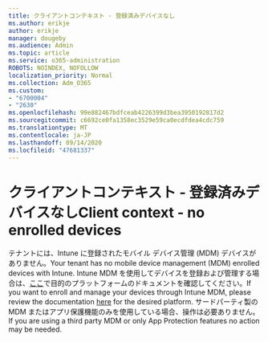 ```yaml
---
title: クライアントコンテキスト - 登録済みデバイスなし
ms.author: erikje
author: erikje
manager: dougeby
ms.audience: Admin
ms.topic: article
ms.service: o365-administration
ROBOTS: NOINDEX, NOFOLLOW
localization_priority: Normal
ms.collection: Adm_O365
ms.custom:
- "6700004"
- "2630"
ms.openlocfilehash: 99e882467bdfceab4226399d3bea3950192817d2
ms.sourcegitcommit: c6692ce0fa1358ec3529e59ca0ecdfdea4cdc759
ms.translationtype: MT
ms.contentlocale: ja-JP
ms.lasthandoff: 09/14/2020
ms.locfileid: "47681337"
---
```

# <a name="client-context---no-enrolled-devices"></a><span data-ttu-id="d4d04-102">クライアントコンテキスト - 登録済みデバイスなし</span><span class="sxs-lookup"><span data-stu-id="d4d04-102">Client context - no enrolled devices</span></span>

<span data-ttu-id="d4d04-103">テナントには、Intune に登録されたモバイル デバイス管理 (MDM) デバイスがありません。</span><span class="sxs-lookup"><span data-stu-id="d4d04-103">Your tenant has no mobile device management (MDM) enrolled devices with Intune.</span></span> <span data-ttu-id="d4d04-104">Intune MDM を使用してデバイスを登録および管理する場合は、[ここ](https://docs.microsoft.com/intune/device-enrollment)で目的のプラットフォームのドキュメントを確認してください。</span><span class="sxs-lookup"><span data-stu-id="d4d04-104">If you want to enroll and manage your devices through Intune MDM, please review the documentation [here](https://docs.microsoft.com/intune/device-enrollment) for the desired platform.</span></span> <span data-ttu-id="d4d04-105">サードパーティ製の MDM またはアプリ保護機能のみを使用している場合、操作は必要ありません。</span><span class="sxs-lookup"><span data-stu-id="d4d04-105">If you are using a third party MDM or only App Protection features no action may be needed.</span></span> 